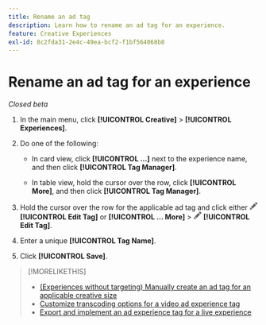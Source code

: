 ```yaml
---
title: Rename an ad tag
description: Learn how to rename an ad tag for an experience.
feature: Creative Experiences
exl-id: 8c2fda31-2e4c-49ea-bcf2-f1bf564068b8
---
```

# Rename an ad tag for an experience

*Closed beta*

1. In the main menu, click **[!UICONTROL Creative]** > **[!UICONTROL Experiences]**.

1. Do one of the following:

   * In card view, click **[!UICONTROL ...]** next to the experience name, and then click **[!UICONTROL Tag Manager]**.
     
   * In table view, hold the cursor over the row, click **[!UICONTROL More]**, and then click **[!UICONTROL Tag Manager]**.

1. Hold the cursor over the row for the applicable ad tag and click either ![Edit tag](/help/creative/assets/edit-gray.png "Edit tag") **[!UICONTROL Edit Tag]** or **[!UICONTROL ... More]** > ![Edit tag](/help/creative/assets/edit-gray.png "Edit tag") **[!UICONTROL Edit Tag]**. <!-- Tag Manager has only a list view, but no card view, as of 2/2. -->

1. Enter a unique **[!UICONTROL Tag Name]**.

1. Click **[!UICONTROL Save]**.

>[!MORELIKETHIS]
>
>* [(Experiences without targeting) Manually create an ad tag for an applicable creative size](experience-tag-create-manually.md)
>* [Customize transcoding options for a video ad experience tag](experience-tag-video-transcoding.md)
>* [Export and implement an ad experience tag for a live experience](experience-tag-export.md)
